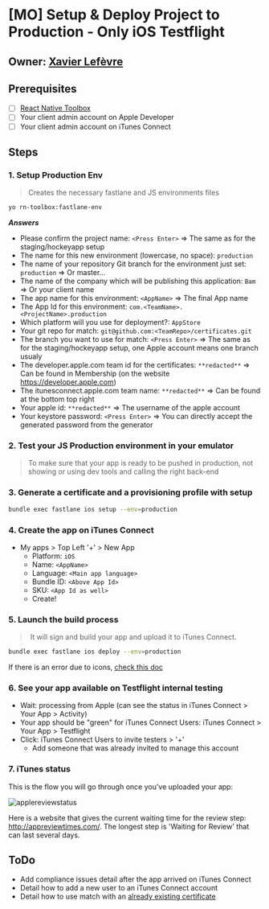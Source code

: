 # [MO] Setup & Deploy Project to Production - Only iOS Testflight

## Owner: [Xavier Lefèvre](github.com/xavierlefevre)

## Prerequisites
- [ ] [React Native Toolbox](https://github.com/bamlab/generator-rn-toolbox)
- [ ] Your client admin account on Apple Developer
- [ ] Your client admin account on iTunes Connect

## Steps

### 1. Setup Production Env
> Creates the necessary fastlane and JS environments files
```bash
yo rn-toolbox:fastlane-env
```

***Answers***
- Please confirm the project name: `<Press Enter>` => The same as for the staging/hockeyapp setup
- The name for this new environment (lowercase, no space): `production`
- The name of your repository Git branch for the environment just set: `production` => Or master...
- The name of the company which will be publishing this application: `Bam` => Or your client name
- The app name for this environment: `<AppName>` => The final App name
- The App Id for this environment: `com.<TeamName>.<ProjectName>.production`
- Which platform will you use for deployment?: `AppStore`
- Your git repo for match: `git@github.com:<TeamRepo>/certificates.git`
- The branch you want to use for match: `<Press Enter>` => The same as for the staging/hockeyapp setup, one Apple account means one branch usualy
- The developer.apple.com team id for the certificates: `**redacted**` => Can be found in Membership (on the website https://developer.apple.com)
- The itunesconnect.apple.com team name: `**redacted**` => Can be found at the bottom top right
- Your apple id: `**redacted**` => The username of the apple account
- Your keystore password: `<Press Enter>` => You can directly accept the generated password from the generator

### 2. Test your JS Production environment in your emulator
> To make sure that your app is ready to be pushed in production, not showing or using dev tools and calling the right back-end

### 3. Generate a certificate and a provisioning profile with setup
```bash
bundle exec fastlane ios setup --env=production
```

### 4. Create the app on iTunes Connect
- My apps > Top Left '+' > New App
  - Platform: `iOS`
  - Name: `<AppName>`
  - Language: `<Main app language>`
  - Bundle ID: `<Above App Id>`
  - SKU: `<App Id as well>`
  - Create!

### 5. Launch the build process
> It will sign and build your app and upload it to iTunes Connect.

```bash
bundle exec fastlane ios deploy --env=production
```

If there is an error due to icons, [check this doc](https://github.com/bamlab/generator-rn-toolbox/blob/master/generators/assets/README.md#generate-icons)

### 6. See your app available on Testflight internal testing
- Wait: processing from Apple (can see the status in iTunes Connect > Your App > Activity)
- Your app should be "green" for iTunes Connect Users: iTunes Connect > Your App > Testflight
- Click: iTunes Connect Users to invite testers > '+'
  - Add someone that was already invited to manage this account

### 7. iTunes status
This is the flow you will go through once you've uploaded your app:

![applereviewstatus](https://user-images.githubusercontent.com/30256638/32058288-e47d61f2-ba69-11e7-87c2-8212ad0d4530.png)

Here is a website that gives the current waiting time for the review step: http://appreviewtimes.com/.
The longest step is 'Waiting for Review' that can last several days.

## ToDo
- Add compliance issues detail after the app arrived on iTunes Connect
- Detail how to add a new user to an iTunes Connect account
- Detail how to use match with an [already existing certificate](http://macoscope.com/blog/simplify-your-life-with-fastlane-match/#migration)
